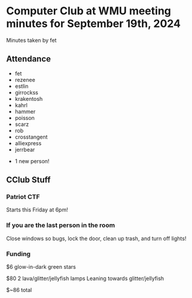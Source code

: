 # Computer Club at WMU meeting minutes for September 19th, 2024
Minutes taken by fet



## Attendance
* fet
* rezenee
* estlin
* girrockss
* krakentosh
* kahrl
* hammer
* poisson
* scarz
* rob
* crosstangent
* alliexpress
* jerrbear

+ 1 new person!


## CClub Stuff 

### Patriot CTF
Starts this Friday at 6pm!

### If you are the last person in the room
Close windows so bugs, lock the door, clean up trash, and turn off lights!


### Funding
$6 glow-in-dark green stars

$80 2 lava/glitter/jellyfish lamps
Leaning towards glitter/jellyfish

$~86 total
